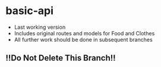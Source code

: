 # basic-api
* Last working version
* Includes original routes and models for Food and Clothes
* All further work should be done in subsequent branches

## !!Do Not Delete This Branch!!
